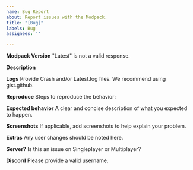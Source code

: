 ```yaml
---
name: Bug Report
about: Report issues with the Modpack.
title: "[Bug]"
labels: Bug
assignees: ''

---
```


**Modpack Version**
"Latest" is not a valid response.

**Description**

**Logs**
Provide Crash and/or Latest.log files.  We recommend using  gist.github.

**Reproduce**
Steps to reproduce the behavior:

**Expected behavior**
A clear and concise description of what you expected to happen.

**Screenshots**
If applicable, add screenshots to help explain your problem.

**Extras**
Any user changes should be noted here.

**Server?**
Is this an issue on Singleplayer or Multiplayer?

**Discord**
Please provide a valid username.

